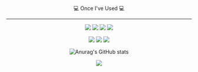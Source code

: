 

<p align="center">💻 Once I've Used 💻</p>

---------------------------------

<p align="center">
<img src="https://img.shields.io/badge/R-276DC3?style=for-the-badge&logo=R&logoColor=white">
<img src="https://img.shields.io/badge/Python-3776AB?style=for-the-badge&logo=Python&logoColor=white">
<img src="https://img.shields.io/badge/MySQL-4479A1?style=for-the-badge&logo=MySQL&logoColor=white">
<img src="https://img.shields.io/badge/Tableau-E97627?style=for-the-badge&logo=Tableau&logoColor=white">
</p>
<p align="center">
<a href="클릭시 이동할 링크" target="_blank"><img src="https://img.shields.io/badge/PyTorch-EE4C2C?style=flat-square&logo=PyTorch&logoColor=white"/></a>
<a href="클릭시 이동할 링크" target="_blank"><img src="https://img.shields.io/badge/Keras-D00000?style=flat-square&logo=Keras&logoColor=white"/></a>
<a href="클릭시 이동할 링크" target="_blank"><img src="https://img.shields.io/badge/TensorFlow-FF6F00?style=flat-square&logo=TensorFlow&logoColor=white"/></a>
</p>


<div align="center">
 
![Anurag's GitHub stats](https://github-readme-stats.vercel.app/api?username=kimjoe1850&show_icons=true&theme=algolia)
</div>

<div align="center">

<a href="https://hits.seeyoufarm.com"><img src="https://hits.seeyoufarm.com/api/count/incr/badge.svg?url=https%3A%2F%2Fgithub.com%2Fgjbae1212%2Fhit-counter&count_bg=%233985F1&title_bg=%23555555&icon=github.svg&icon_color=%23E7E7E7&title=hits&edge_flat=false"/></a>

</div>
